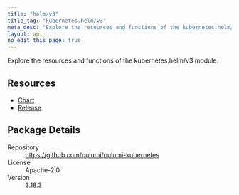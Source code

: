 ```yaml
---
title: "helm/v3"
title_tag: "kubernetes.helm/v3"
meta_desc: "Explore the resources and functions of the kubernetes.helm/v3 module."
layout: api
no_edit_this_page: true
---
```


<!-- WARNING: this file was generated by Pulumi Docs Generator. -->
<!-- Do not edit by hand unless you're certain you know what you are doing! -->

Explore the resources and functions of the kubernetes.helm/v3 module.

<h2 id="resources">Resources</h2>
<ul class="api">
    <li><a href="chart" title="Chart"><span class="api-symbol api-symbol--resource"></span>Chart</a></li>
    <li><a href="release" title="Release"><span class="api-symbol api-symbol--resource"></span>Release</a></li>
</ul>

<h2 id="package-details">Package Details</h2>
<dl class="package-details">
	<dt>Repository</dt>
	<dd><a href="https://github.com/pulumi/pulumi-kubernetes">https://github.com/pulumi/pulumi-kubernetes</a></dd>
	<dt>License</dt>
	<dd>Apache-2.0</dd>
	<dt>Version</dt>
	<dd>3.18.3</dd>
</dl>

